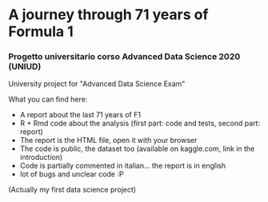 # A journey through 71 years of Formula 1

### Progetto universitario corso Advanced Data Science 2020 (UNIUD)

University project for "Advanced Data Science Exam"

What you can find here:
- A report about the last 71 years of F1
- R + Rmd code about the analysis (first part: code and tests, second part: report)
- The report is the HTML file, open it with your browser
- The code is public, the dataset too (available on kaggle.com, link in the introduction)
- Code is partially commented in italian... the report is in english
- lot of bugs and unclear code :P

(Actually my first data science project)
